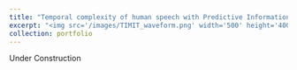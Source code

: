 ```yaml
---
title: "Temporal complexity of human speech with Predictive Information (Postdoc Project)"
excerpt: "<img src='/images/TIMIT_waveform.png' width='500' height='400'> <img src='/images/TIMIT_spectrogram.png' width='400' height='300'> <br/> The goal of this project is to understand the hierarchical temporal complexity of auditory signals. ['Predictive information'](https://arxiv.org/abs/cond-mat/9902341) (PI) quantifies how much information about the future of a signal is contained in its past. We apply the PI framework to human speech in the TIMIT dataset to explore how acoustical and phonetic features contribute to the complexity of vocal signals. We also compare results from human speech to other animal vocalizations, like bird song. Toward this goal, we also build machine learning models to perform automatic speech recognition (asr) and phoneme classification based on spectrogram features."
collection: portfolio
---
```


Under Construction
